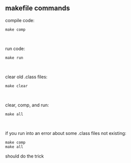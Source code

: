 ## makefile commands

compile code:
```
make comp
```
&nbsp;

run code:
```
make run
```
&nbsp;

clear old .class files: 
```
make clear
```

&nbsp;

clear, comp, and run:

```
make all
```

&nbsp;

if you run into an error about some .class files not existing:
```
make comp
make all
```
should do the trick